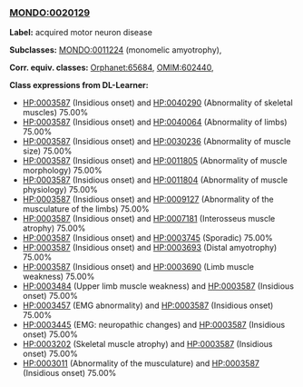 
### [MONDO:0020129](http://purl.obolibrary.org/obo/MONDO_0020129)
**Label:** acquired motor neuron disease

**Subclasses:** [MONDO:0011224](http://purl.obolibrary.org/obo/MONDO_0011224) (monomelic amyotrophy), 

**Corr. equiv. classes:** [Orphanet:65684](http://www.orpha.net/ORDO/Orphanet_65684), [OMIM:602440](http://purl.obolibrary.org/obo/OMIM_602440), 

**Class expressions from DL-Learner:**

- [HP:0003587](http://purl.obolibrary.org/obo/HP_0003587) (Insidious onset) and [HP:0040290](http://purl.obolibrary.org/obo/HP_0040290) (Abnormality of skeletal muscles) 75.00%
- [HP:0003587](http://purl.obolibrary.org/obo/HP_0003587) (Insidious onset) and [HP:0040064](http://purl.obolibrary.org/obo/HP_0040064) (Abnormality of limbs) 75.00%
- [HP:0003587](http://purl.obolibrary.org/obo/HP_0003587) (Insidious onset) and [HP:0030236](http://purl.obolibrary.org/obo/HP_0030236) (Abnormality of muscle size) 75.00%
- [HP:0003587](http://purl.obolibrary.org/obo/HP_0003587) (Insidious onset) and [HP:0011805](http://purl.obolibrary.org/obo/HP_0011805) (Abnormality of muscle morphology) 75.00%
- [HP:0003587](http://purl.obolibrary.org/obo/HP_0003587) (Insidious onset) and [HP:0011804](http://purl.obolibrary.org/obo/HP_0011804) (Abnormality of muscle physiology) 75.00%
- [HP:0003587](http://purl.obolibrary.org/obo/HP_0003587) (Insidious onset) and [HP:0009127](http://purl.obolibrary.org/obo/HP_0009127) (Abnormality of the musculature of the limbs) 75.00%
- [HP:0003587](http://purl.obolibrary.org/obo/HP_0003587) (Insidious onset) and [HP:0007181](http://purl.obolibrary.org/obo/HP_0007181) (Interosseus muscle atrophy) 75.00%
- [HP:0003587](http://purl.obolibrary.org/obo/HP_0003587) (Insidious onset) and [HP:0003745](http://purl.obolibrary.org/obo/HP_0003745) (Sporadic) 75.00%
- [HP:0003587](http://purl.obolibrary.org/obo/HP_0003587) (Insidious onset) and [HP:0003693](http://purl.obolibrary.org/obo/HP_0003693) (Distal amyotrophy) 75.00%
- [HP:0003587](http://purl.obolibrary.org/obo/HP_0003587) (Insidious onset) and [HP:0003690](http://purl.obolibrary.org/obo/HP_0003690) (Limb muscle weakness) 75.00%
- [HP:0003484](http://purl.obolibrary.org/obo/HP_0003484) (Upper limb muscle weakness) and [HP:0003587](http://purl.obolibrary.org/obo/HP_0003587) (Insidious onset) 75.00%
- [HP:0003457](http://purl.obolibrary.org/obo/HP_0003457) (EMG abnormality) and [HP:0003587](http://purl.obolibrary.org/obo/HP_0003587) (Insidious onset) 75.00%
- [HP:0003445](http://purl.obolibrary.org/obo/HP_0003445) (EMG: neuropathic changes) and [HP:0003587](http://purl.obolibrary.org/obo/HP_0003587) (Insidious onset) 75.00%
- [HP:0003202](http://purl.obolibrary.org/obo/HP_0003202) (Skeletal muscle atrophy) and [HP:0003587](http://purl.obolibrary.org/obo/HP_0003587) (Insidious onset) 75.00%
- [HP:0003011](http://purl.obolibrary.org/obo/HP_0003011) (Abnormality of the musculature) and [HP:0003587](http://purl.obolibrary.org/obo/HP_0003587) (Insidious onset) 75.00%



